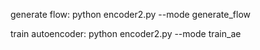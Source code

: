 generate flow: 
python encoder2.py --mode generate_flow

train autoencoder:
python encoder2.py --mode train_ae